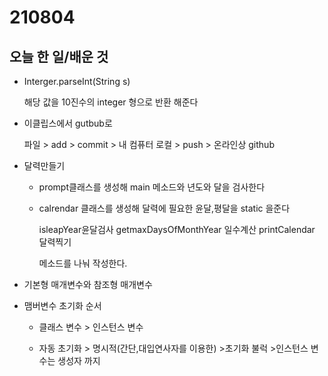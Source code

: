 # 210804

## 오늘 한 일/배운 것

- Interger.parseInt(String s)

  해당 값을 10진수의 integer 형으로 반환 해준다

- 이클립스에서 gutbub로

  파일 > add > commit > 내 컴퓨터 로컬 > push > 온라인상 github 

- 달력만들기

  - prompt클래스를 생성해 main 메소드와 년도와 달을  검사한다

  - calrendar 클래스를 생성해 달력에 필요한 윤달,평달을 static 을준다

    isleapYear윤달검사   getmaxDaysOfMonthYear 일수계산  printCalendar 달력찍기

    메소드를 나눠 작성한다.

-  기본형 매개변수와 참조형 매개변수

- 맴버변수 초기화 순서

  - 클래스 변수 > 인스턴스 변수

  - 자동 초기화 > 명시적(간단,대입연사자를 이용한) >초기화 불럭 >인스턴스 변수는 생성자 까지
